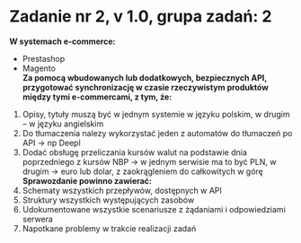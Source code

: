 # Zadanie nr 2, v 1.0, grupa zadań: 2  
**W systemach e-commerce:**  
- Prestashop    
- Magento    
**Za pomocą wbudowanych lub dodatkowych, bezpiecznych API,   przygotować synchronizację w czasie rzeczywistym produktów między tymi e-commercami, z tym, że:**  
1. Opisy, tytuły muszą być w jednym systemie w języku polskim, w drugim –  w języku angielskim    
2. Do tłumaczenia nalezy wykorzystać jeden z automatów do tłumaczeń po API -> np Deepl    
3. Dodać obsługę przeliczania kursów walut na podstawie dnia poprzedniego z kursów NBP -> w jednym serwisie ma to być PLN, w drugim -> euro lub dolar, z zaokrągleniem do całkowitych w górę  
**Sprawozdanie powinno zawierać:**  
1. Schematy wszystkich przepływów, dostępnych w API    
2. Struktury wszystkich występujących zasobów    
3. Udokumentowane wszystkie scenariusze z żądaniami i odpowiedziami serwera    
4. Napotkane problemy w trakcie realizacji zadań    
